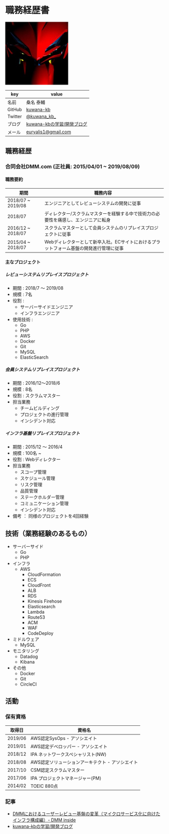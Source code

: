 
# 職務経歴書

![profile](profile.jpeg)

|key|value|
|----|----|
|名前|桑名 泰輔|
|GitHub|[kuwana-kb](https://github.com/kuwana-kb)|
|Twitter|[@kuwana_kb_](https://twitter.com/kuwana_kb_)
|ブログ|[kuwana-kbの学習/開発ブログ](https://kuwana-kb.hatenablog.com/)
|メール|euryalis1@gmail.com|

## 職務経歴
### 合同会社DMM.com (正社員: 2015/04/01 ~ 2019/08/09)

#### 職務要約
|期間|職務内容|
|----|----|
|2018/07 ~ 2019/08|エンジニアとしてレビューシステムの開発に従事|
|2018/07|ディレクター/スクラムマスターを経験する中で技術力の必要性を痛感し、エンジニアに転身|
|2016/12 ~ 2018/07 |スクラムマスターとして会員システムのリプレイスプロジェクトに従事|
|2015/04 ~ 2018/07 |Webディレクターとして新卒入社。ECサイトにおけるプラットフォーム基盤の開発進行管理に従事|


#### 主なプロジェクト
##### レビューシステムリプレイスプロジェクト
- 期間 : 2018/7 ～ 2019/08
- 規模 : 7名
- 役割 :
	- サーバーサイドエンジニア
	- インフラエンジニア
- 使用技術 :
	- Go
	- PHP
	- AWS
	- Docker
	- Git
	- MySQL
	- ElasticSearch

##### 会員システムリプレイスプロジェクト
- 期間 : 2016/12～2018/6
- 規模 : 8名
- 役割 : スクラムマスター
- 担当業務
	- チームビルディング
	- プロジェクトの進行管理
	- インシデント対応

##### インフラ基盤リプレイスプロジェクト
- 期間 : 2015/12 ～ 2016/4
- 規模 : 100名 ~
- 役割 : Webディレクター
- 担当業務
	- スコープ管理
	- スケジュール管理
	- リスク管理
	- 品質管理
	- ステークホルダー管理
	- コミュニケーション管理
	- インシデント対応
- 備考 ： 同様のプロジェクトを4回経験

## 技術（業務経験のあるもの）
- サーバーサイド
	- Go
	- PHP
- インフラ
	- AWS
		- CloudFormation
		- ECS
		- CloudFront
		- ALB
		- RDS
		- Kinesis Firehose
		- Elasticsearch
		- Lambda
		- Route53
		- ACM
		- WAF
		- CodeDeploy
- ミドルウェア
	- MySQL
- モニタリング
	- Datadog
	- Kibana
- その他
	- Docker
	- Git
	- CircleCI

## 活動
### 保有資格
|取得日|資格名|
|----|----|
|2019/06|AWS認定SysOps - アソシエイト|
|2019/01|AWS認定デベロッパー - アソシエイト|
|2018/12|IPA ネットワークスペシャリスト(NW)|
|2018/08|AWS認定ソリューションアーキテクト - アソシエイト|
|2017/10|CSM認定スクラムマスター|
|2017/06|IPA プロジェクトマネージャー(PM)|
|2014/02|TOEIC 880点|

### 記事
* [DMMにおけるユーザーレビュー基盤の変革（マイクロサービス化に向けたインフラ構成編）- DMM inside](https://inside.dmm.com/entry/2019/03/11/review-infrastructure)
* [kuwana-kbの学習/開発ブログ](https://kuwana-kb.hatenablog.com/)
